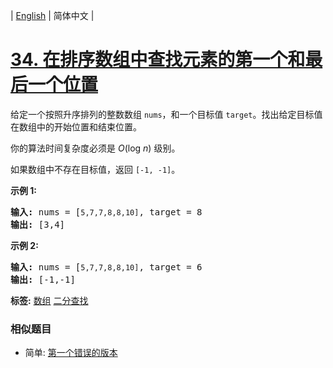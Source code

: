 | [English](README_EN.md) | 简体中文 |

# [34. 在排序数组中查找元素的第一个和最后一个位置](https://leetcode-cn.com/problems/find-first-and-last-position-of-element-in-sorted-array)
<p>给定一个按照升序排列的整数数组 <code>nums</code>，和一个目标值 <code>target</code>。找出给定目标值在数组中的开始位置和结束位置。</p>

<p>你的算法时间复杂度必须是&nbsp;<em>O</em>(log <em>n</em>) 级别。</p>

<p>如果数组中不存在目标值，返回&nbsp;<code>[-1, -1]</code>。</p>

<p><strong>示例 1:</strong></p>

<pre><strong>输入:</strong> nums = [<code>5,7,7,8,8,10]</code>, target = 8
<strong>输出:</strong> [3,4]</pre>

<p><strong>示例&nbsp;2:</strong></p>

<pre><strong>输入:</strong> nums = [<code>5,7,7,8,8,10]</code>, target = 6
<strong>输出:</strong> [-1,-1]</pre>

**标签:**  [数组](https://leetcode-cn.com/tag/array) [二分查找](https://leetcode-cn.com/tag/binary-search) 
 ### 相似题目
- 简单:	[第一个错误的版本](https://leetcode-cn.com/problems/first-bad-version) 

